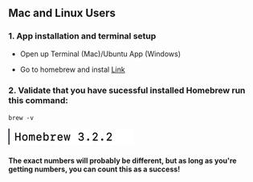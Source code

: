 ## Mac and Linux Users
### 1. App installation and terminal setup

* Open up Terminal (Mac)/Ubuntu App (Windows)

* Go to homebrew and instal [Link](https://brew.sh/)

### 2. Validate that you have sucessful installed Homebrew run this command:
``` 
brew -v
```
![](assets/homebrew-validate.png)

#### The exact numbers will probably be different, but as long as you're getting numbers, you can count this as a success!

